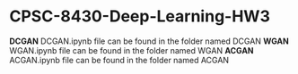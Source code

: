 # CPSC-8430-Deep-Learning-HW3


**DCGAN**
DCGAN.ipynb file can be found in the folder named DCGAN
**WGAN**
WGAN.ipynb file can be found in the folder named WGAN
**ACGAN**
ACGAN.ipynb file can be found in the folder named ACGAN
